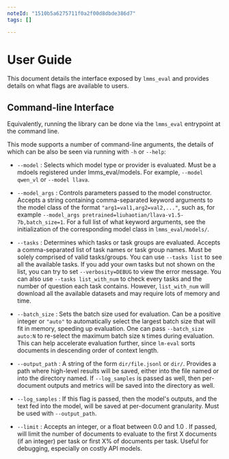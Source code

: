 ```yaml
---
noteId: "1510b5a6275711f0a2f00d8dbde386d7"
tags: []

---
```


# User Guide
This document details the interface exposed by `lmms_eval` and provides details on what flags are available to users.

## Command-line Interface


Equivalently, running the library can be done via the `lmms_eval` entrypoint at the command line.

This mode supports a number of command-line arguments, the details of which can be also be seen via running with `-h` or `--help`:

* `--model` : Selects which model type or provider is evaluated. Must be a mdoels registered under lmms_eval/models. For example, `--model qwen_vl` or `--model llava`.

* `--model_args` : Controls parameters passed to the model constructor. Accepts a string containing comma-separated keyword arguments to the model class of the format `"arg1=val1,arg2=val2,..."`, such as, for example `--model_args pretrained=liuhaotian/llava-v1.5-7b,batch_size=1`. For a full list of what keyword arguments, see the initialization of the corresponding model class in `lmms_eval/models/`.

* `--tasks` : Determines which tasks or task groups are evaluated. Accepts a comma-separated list of task names or task group names. Must be solely comprised of valid tasks/groups. You can use `--tasks list` to see all the available tasks. If you add your own tasks but not shown on the list, you can try to set `--verbosity=DEBUG` to view the error message. You can also use `--tasks list_with_num` to check every tasks and the number of question each task contains. However, `list_with_num` will download all the available datasets and may require lots of memory and time.

* `--batch_size` : Sets the batch size used for evaluation. Can be a positive integer or `"auto"` to automatically select the largest batch size that will fit in memory, speeding up evaluation. One can pass `--batch_size auto:N` to re-select the maximum batch size `N` times during evaluation. This can help accelerate evaluation further, since `lm-eval` sorts documents in descending order of context length.

* `--output_path` : A string of the form `dir/file.jsonl` or `dir/`. Provides a path where high-level results will be saved, either into the file named or into the directory named. If `--log_samples` is passed as well, then per-document outputs and metrics will be saved into the directory as well.

* `--log_samples` : If this flag is passed, then the model's outputs, and the text fed into the model, will be saved at per-document granularity. Must be used with `--output_path`.

* `--limit` : Accepts an integer, or a float between 0.0 and 1.0 . If passed, will limit the number of documents to evaluate to the first X documents (if an integer) per task or first X% of documents per task. Useful for debugging, especially on costly API models.

